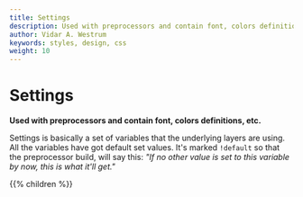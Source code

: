 ```yaml
---
title: Settings
description: Used with preprocessors and contain font, colors definitions, etc.
author: Vidar A. Westrum
keywords: styles, design, css
weight: 10
---
```


# Settings

**Used with preprocessors and contain font, colors definitions, etc.**

Settings is basically a set of variables that the underlying layers are using. All the variables have got default set values. It's marked `!default` so that the preprocessor build, will say this: _"If no other value is set to this variable by now, this is what it'll get."_

{{% children  %}}